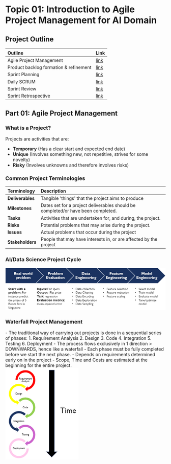 
# Topic 01: Introduction to Agile Project Management for AI Domain

## Project Outline
| Outline | Link |
|:--- | :--- |
| Agile Project Management | [link]() |
| Product backlog formation & refinement | [link]() |
| Sprint Planning | [link]() |
| Daily SCRUM | [link]() |
| Sprint Review | [link]() |
|Sprint Retrospective | [link]() |

## Part 01: Agile Project Management

### What is a Project?
Projects are activities that are:
- **Temporary** (Has a clear start and expected end date)
- **Unique** (Involves something new, not repetitive, strives for some novelty)
- **Risky** (Involves unknowns and therefore involves risks)

### Common Project Terminologies

| Terminology | Description |
|:--- | :--- |
| **Deliverables** | Tangible 'things' that the project aims to produce |
| **Milestones** | Dates set for a project deliverables should be completed/or have been completed. |
| **Tasks** | Activities that are undertaken for, and during, the project. |
| **Risks** | Potential problems that may arise during the project. |
| **Issues** | Actual problems that occur during the project |
| **Stakeholders** | People that may have interests in, or are affected by the project |

### AI/Data Science Project Cycle

![Data Science Project Cycle](https://github.com/AngKS/School_Notebook/blob/master/ST1508_Practical_AI/Topic01_intro_to_project%20_management/assets/projectCycle.png)

### Waterfall Project Management
<div class='row'>
    <div class='col-md-6'>
        - The traditional way of carrying out projects is done in a sequential series of phases:
            1. Requirement Analysis
            2. Design
            3. Code
            4. Integration
            5. Testing
            6. Deployment
        - The process flows exclusively in 1 direction > DOWNWARDS, hence like a waterfall
        - Each phase must be fully completed before we start the next phase.
        - Depends on requirements determined early on in the project
        - Scope, Time and Costs are estimated at the beginning for the entire project.
    </div>
    <div class='col-md-6'>
        <img src="https://github.com/AngKS/School_Notebook/blob/master/ST1508_Practical_AI/Topic01_intro_to_project%20_management/assets/waterfall.png" alt="waterfall" />
    </div>
</div>